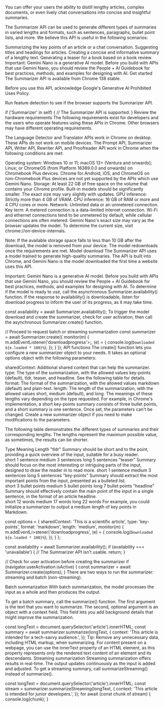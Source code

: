 You can offer your users the ability to distill lengthy articles, complex documents, or even lively chat conversations into concise and insightful summaries.

The Summarizer API can be used to generate different types of summaries in varied lengths and formats, such as sentences, paragraphs, bullet point lists, and more. We believe this API is useful in the following scenarios:

Summarizing the key points of an article or a chat conversation.
Suggesting titles and headings for articles.
Creating a concise and informative summary of a lengthy text.
Generating a teaser for a book based on a book review.
Important: Gemini Nano is a generative AI model. Before you build with APIs that use Gemini Nano, you should review the People + AI Guidebook for best practices, methods, and examples for designing with AI.
Get started
The Summarizer API is available from Chrome 138 stable.

Before you use this API, acknowledge Google's Generative AI Prohibited Uses Policy.

Run feature detection to see if the browser supports the Summarizer API.


if ('Summarizer' in self) {
  // The Summarizer API is supported.
}
Review the hardware requirements
The following requirements exist for developers and the users who operate features using these APIs in Chrome. Other browsers may have different operating requirements.

The Language Detector and Translator APIs work in Chrome on desktop. These APIs do not work on mobile devices. The Prompt API, Summarizer API, Writer API, Rewriter API, and Proofreader API work in Chrome when the following conditions are met:

Operating system: Windows 10 or 11; macOS 13+ (Ventura and onwards); Linux; or ChromeOS (from Platform 16389.0.0 and onwards) on Chromebook Plus devices. Chrome for Android, iOS, and ChromeOS on non-Chromebook Plus devices are not yet supported by the APIs which use Gemini Nano.
Storage: At least 22 GB of free space on the volume that contains your Chrome profile.
Built-in models should be significantly smaller. The exact size may vary slightly with updates.
GPU inference: Strictly more than 4 GB of VRAM.
CPU inference: 16 GB of RAM or more and 4 CPU cores or more.
Network: Unlimited data or an unmetered connection.
Key term: A metered connection is a data-limited internet connection. Wi-Fi and ethernet connections tend to be unmetered by default, while cellular connections are often metered.
Gemini Nano's exact size may vary as the browser updates the model. To determine the current size, visit chrome://on-device-internals.

Note: If the available storage space falls to less than 10 GB after the download, the model is removed from your device. The model redownloads once the requirements are met.
Model download
The Summarizer API uses a model trained to generate high-quality summaries. The API is built into Chrome, and Gemini Nano is the model downloaded the first time a website uses this API.

Important: Gemini Nano is a generative AI model. Before you build with APIs that use Gemini Nano, you should review the People + AI Guidebook for best practices, methods, and examples for designing with AI.
To determine if the model is ready to use, call the asynchronous Summarizer.availability() function. If the response to availability() is downloadable, listen for download progress to inform the user of its progress, as it may take time.


const availability = await Summarizer.availability();
To trigger the model download and create the summarizer, check for user activation, then call the asynchronous Summarizer.create() function.


// Proceed to request batch or streaming summarization
const summarizer = await Summarizer.create({
  monitor(m) {
    m.addEventListener('downloadprogress'>;, (e) = {
      console.log(`Downloaded ${e.loaded * 100}%`);
    });
  }
});
API functions
The create() function lets you configure a new summarizer object to your needs. It takes an optional options object with the following parameters:

sharedContext: Additional shared context that can help the summarizer.
type: The type of the summarization, with the allowed values key-points (default), tldr, teaser, and headline. See the following table for details.
format: The format of the summarization, with the allowed values markdown (default) and plain-text.
length: The length of the summarization, with the allowed values short, medium (default), and long. The meanings of these lengths vary depending on the type requested. For example, in Chrome's implementation, a short key-points summary consists of three bullet points, and a short summary is one sentence.
Once set, the parameters can't be changed. Create a new summarizer object if you need to make modifications to the parameters.

The following table demonstrates the different types of summaries and their corresponding lengths. The lengths represent the maximum possible value, as sometimes, the results can be shorter.

Type	Meaning	Length
"tldr"	Summary should be short and to the point, providing a quick overview of the input, suitable for a busy reader.	
short	1 sentence
medium	3 sentences
long	5 sentences
"teaser"	Summary should focus on the most interesting or intriguing parts of the input, designed to draw the reader in to read more.	
short	1 sentence
medium	3 sentences
long	5 sentences
"key-points"	Summary should extract the most important points from the input, presented as a bulleted list.	
short	3 bullet points
medium	5 bullet points
long	7 bullet points
"headline"	Summary should effectively contain the main point of the input in a single sentence, in the format of an article headline.	
short	12 words
medium	17 words
long	22 words
For example, you could initialize a summarizer to output a medium length of key points in Markdown.


const options = {
  sharedContext: 'This is a scientific article',
  type: 'key-points',
  format: 'markdown',
  length: 'medium',
  monitor(m) {
    m.addEventLi>stener('downloadprogress', (e) = {
      console.log(`Downloaded ${e.loaded * 100}%`);
    });
  }
};

const availability = await Summarizer.availability();
if (availability === 'unavailable') {
  // The Summarizer API isn't usable.
  return;
}

// Check for user activation before creating the summarizer
if (navigator.userActivation.isActive) {
  const summarizer = await Summarizer.create(options);
}
There are two ways to run the summarizer: streaming and batch (non-streaming).

Batch summarization
With batch summarization, the model processes the input as a whole and then produces the output.

To get a batch summary, call the summarize() function. The first argument is the text that you want to summarize. The second, optional argument is an object with a context field. This field lets you add background details that might improve the summarization.


const longText = document.querySelector('article').innerHTML;
const summary = await summarizer.summarize(longText, {
  context: 'This article is intended for a tech-savvy audience.',
});
Tip: Remove any unnecessary data, including HTML markup, when summarizing. For content present on a webpage, you can use the innerText property of an HTML element, as this property represents only the rendered text content of an element and its descendants.
Streaming summarization
Streaming summarization offers results in real-time. The output updates continuously as the input is added and adjusted. To get a streaming summary, call summarizeStreaming() instead of summarize().


const longText = document.querySelector('article').innerHTML;
const stream = summarizer.summarizeStreaming(longText, {
  context: 'This article is intended for junior developers.',
});
for await (const chunk of stream) {
  console.log(chunk);
}